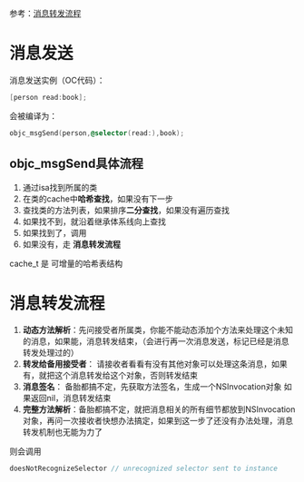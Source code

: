参考：[消息转发流程](https://www.cnblogs.com/oc-bowen/p/8624539.html)

# 消息发送

消息发送实例（OC代码）：
```Objective-c
[person read:book];
```
会被编译为：
```Objective-c
objc_msgSend(person,@selector(read:),book);
```

## objc_msgSend具体流程

1. 通过isa找到所属的类
2. 在类的cache中**哈希查找**，如果没有下一步
3. 查找类的方法列表，如果排序**二分查找**，如果没有遍历查找
4. 如果找不到，就沿着继承体系线向上查找
5. 如果找到了，调用
6. 如果没有，走 **消息转发流程**

cache_t 是 可增量的哈希表结构

# 消息转发流程

1. **动态方法解析**：先问接受者所属类，你能不能动态添加个方法来处理这个未知的消息，如果能，消息转发结束，（会进行再一次消息发送，标记已经是消息转发处理过的）
2. **转发给备用接受者**： 请接收者看看有没有其他对象可以处理这条消息，如果有，就把这个消息转发给这个对象，否则转发结束
3. **消息签名**： 备胎都搞不定，先获取方法签名，生成一个NSInvocation对象
如果返回nil，消息转发结束
4. **完整方法解析**：备胎都搞不定，就把消息相关的所有细节都放到NSInvocation对象，再问一次接收者快想办法搞定，如果到这一步了还没有办法处理，消息转发机制也无能为力了

则会调用
```Objective-C
doesNotRecognizeSelector // unrecognized selector sent to instance
```





